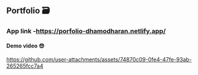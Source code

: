 ## Portfolio 🗃️

### App link -https://porfolio-dhamodharan.netlify.app/

#### Demo video 😎

https://github.com/user-attachments/assets/74870c09-0fe4-47fe-93ab-265265fcc7a4

